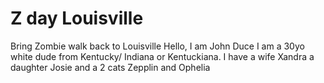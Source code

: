 # Z day Louisville
Bring Zombie walk back to Louisville
Hello, I am John Duce
I am a 30yo white dude from Kentucky/ Indiana or  Kentuckiana. 
I have a wife Xandra a daughter Josie and a 2 cats Zepplin and Ophelia 
